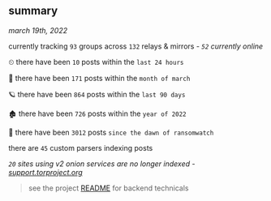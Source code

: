
## summary
_march 19th, 2022_

currently tracking `93` groups across `132` relays & mirrors - _`52` currently online_

⏲ there have been `10` posts within the `last 24 hours`

🦈 there have been `171` posts within the `month of march`

🪐 there have been `864` posts within the `last 90 days`

🏚 there have been `726` posts within the `year of 2022`

🦕 there have been `3012` posts `since the dawn of ransomwatch`

there are `45` custom parsers indexing posts

_`20` sites using v2 onion services are no longer indexed - [support.torproject.org](https://support.torproject.org/onionservices/v2-deprecation/)_

> see the project [README](https://github.com/thetanz/ransomwatch#ransomwatch--) for backend technicals
